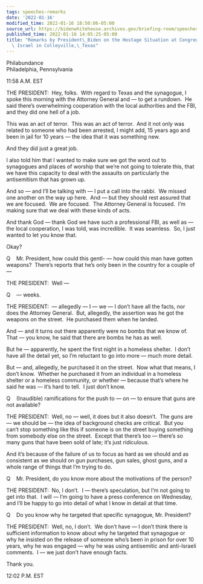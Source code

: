 ```yaml
---
tags: speeches-remarks
date: '2022-01-16'
modified_time: 2022-01-16 18:50:06-05:00
source_url: https://bidenwhitehouse.archives.gov/briefing-room/speeches-remarks/2022/01/16/remarks-by-president-biden-on-the-hostage-situation-at-congregation-beth-israel-in-colleyville-texas/
published_time: 2022-01-16 14:05:25-05:00
title: "Remarks by President\_Biden on the Hostage Situation at Congregation Beth\
  \ Israel in Colleyville,\_Texas"
---
```

 
Philabundance  
Philadelphia, Pennsylvania

11:58 A.M. EST

THE PRESIDENT:  Hey, folks.  With regard to Texas and the synagogue, I
spoke this morning with the Attorney General and — to get a rundown.  He
said there’s overwhelming cooperation with the local authorities and the
FBI, and they did one hell of a job. 

This was an act of terror.  This was an act of terror.  And it not only
was related to someone who had been arrested, I might add, 15 years ago
and been in jail for 10 years — the idea that it was something new. 

And they did just a great job. 

I also told him that I wanted to make sure we got the word out to
synagogues and places of worship that we’re not going to tolerate this,
that we have this capacity to deal with the assaults on particularly the
antisemitism that has grown up. 

And so — and I’ll be talking with — I put a call into the rabbi.  We
missed one another on the way up here.  And — but they should rest
assured that we are focused.  We are focused.  The Attorney General is
focused.  I’m making sure that we deal with these kinds of acts. 

And thank God — thank God we have such a professional FBI, as well as —
the local cooperation, I was told, was incredible.  It was seamless. 
So, I just wanted to let you know that. 

Okay?

Q    Mr. President, how could this gentl- — how could this man have
gotten weapons?  There’s reports that he’s only been in the country for
a couple of —

THE PRESIDENT:  Well —

Q    — weeks. 

THE PRESIDENT:  — allegedly — I — we — I don’t have all the facts, nor
does the Attorney General.  But, allegedly, the assertion was he got the
weapons on the street.  He purchased them when he landed. 

And — and it turns out there apparently were no bombs that we know of. 
That — you know, he said that there are bombs he has as well. 

But he — apparently, he spent the first night in a homeless shelter.  I
don’t have all the detail yet, so I’m reluctant to go into more — much
more detail. 

But — and, allegedly, he purchased it on the street.  Now what that
means, I don’t know.  Whether he purchased it from an individual in a
homeless shelter or a homeless community, or whether — because that’s
where he said he was — it’s hard to tell.  I just don’t know.

Q    (Inaudible) ramifications for the push to — on — to ensure that
guns are not available?

THE PRESIDENT:  Well, no — well, it does but it also doesn’t.  The guns
are — we should be — the idea of background checks are critical.  But
you can’t stop something like this if someone is on the street buying
something from somebody else on the street.  Except that there’s too —
there’s so many guns that have been sold of late; it’s just ridiculous. 

And it’s because of the failure of us to focus as hard as we should and
as consistent as we should on gun purchases, gun sales, ghost guns, and
a whole range of things that I’m trying to do.

Q    Mr. President, do you know more about the motivations of the
person? 

THE PRESIDENT:  No, I don’t.  I — there’s speculation, but I’m not going
to get into that.  I will — I’m going to have a press conference on
Wednesday, and I’ll be happy to go into detail of what I know in detail
at that time. 

Q    Do you know why he targeted that specific synagogue, Mr. President?

THE PRESIDENT:  Well, no, I don’t.  We don’t have — I don’t think there
is sufficient information to know about why he targeted that synagogue
or why he insisted on the release of someone who’s been in prison for
over 10 years, why he was engaged — why he was using antisemitic and
anti-Israeli comments.  I — we just don’t have enough facts. 

Thank you.

12:02 P.M. EST
